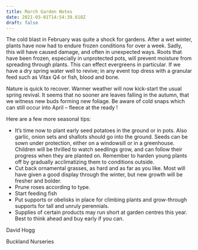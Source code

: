 ```yaml
---
title: March Garden Notes
date: 2021-03-01T14:54:39.618Z
draft: false
---
```


The cold blast in February was quite a shock for gardens.  After a wet winter, plants have now had to endure frozen conditions for over a week. Sadly, this will have caused damage, and often in unexpected ways. Roots that have been frozen, especially in unprotected pots, will prevent moisture from spreading through plants. This can effect evergreens in particular. If we have a dry spring  water well to revive; in any event top dress with a granular feed such as Vitax Q4 or fish, blood and bone. 

Nature is quick to recover.  Warmer weather will now kick-start the usual spring revival. It seems that no sooner are leaves falling in the autumn, that we witness new buds forming new foliage.  Be aware of cold snaps which can still occur into April – fleece at the ready !

Here are a few more seasonal tips: 

- It’s time now to plant early seed potatoes in the ground or in pots. Also garlic, onion sets and shallots should go into the ground. Seeds can be sown under protection, either on a windowsill or in a greenhouse.  Children will be thrilled to watch seedlings grow, and can follow their progress when they are planted on. Remember to harden young plants off by gradually acclimatizing them to conditions outside. 
- Cut back ornamental grasses, as hard and as far as you like. Most will have given a good display through the winter, but new growth will be fresher and bolder.  
- Prune roses according to type.
- Start feeding fish
- Put supports or obelisks in place for climbing plants and grow-through supports for tall and unruly perennials. 
- Supplies of certain products may run short at garden centres this year. Best to think ahead and buy early if you can. 

David Hogg

Buckland Nurseries 





